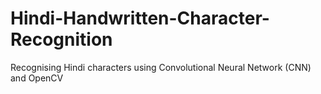 # Hindi-Handwritten-Character-Recognition
Recognising Hindi characters using Convolutional Neural Network (CNN) and OpenCV 
